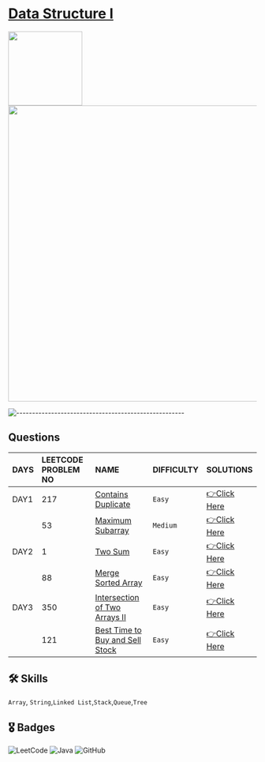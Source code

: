 # [Data Structure I](https://leetcode.com/study-plan/data-structure/?progress=1d3ly2c)
<p float="left">
  <img src="https://assets.leetcode.com/study_plan/data-structure/cover.png" width="150" />
  <img src="https://upload.wikimedia.org/wikipedia/commons/0/0a/LeetCode_Logo_black_with_text.svg" width="600" /> 
</p>

![-----------------------------------------------------](https://raw.githubusercontent.com/andreasbm/readme/master/assets/lines/rainbow.png)

## Questions

| DAYS  | LEETCODE PROBLEM NO |  NAME                         |  DIFFICULTY  |   SOLUTIONS                                                    |
| :-----| :------------------ | :---------------------------- | :----------- |  :------------------------------------------------------------ |
| DAY1 | 217 | [Contains Duplicate](https://leetcode.com/problems/contains-duplicate/) | `Easy` | [👉Click Here](https://github.com/dhrupad17/Data-Structure-I_LeetCode/blob/main/DAY1P1.md) |
|  | 53 | [Maximum Subarray](https://leetcode.com/problems/maximum-subarray/) | `Medium` | [👉Click Here](https://github.com/dhrupad17/Data-Structure-I_LeetCode/blob/main/DAY1P2.md) |
| DAY2 | 1 | [Two Sum](https://leetcode.com/problems/two-sum/) | `Easy` | [👉Click Here](https://github.com/dhrupad17/Data-Structure-I_LeetCode/blob/main/DAY2P1.md) |
|  | 88 | [Merge Sorted Array](https://leetcode.com/problems/merge-sorted-array/) |  `Easy` | [👉Click Here](https://github.com/dhrupad17/Data-Structure-I_LeetCode/blob/main/DAY2P2.md) |
| DAY3 | 350 | [Intersection of Two Arrays II](https://leetcode.com/problems/intersection-of-two-arrays-ii/) | `Easy` | [👉Click Here](https://github.com/dhrupad17/Data-Structure-I_LeetCode/blob/main/DAY3P1.md) |
|  | 121 | [Best Time to Buy and Sell Stock](https://leetcode.com/problems/best-time-to-buy-and-sell-stock/) | `Easy` | [👉Click Here](https://github.com/dhrupad17/Data-Structure-I_LeetCode/blob/main/DAY3P2.md) |

## 🛠 Skills
`Array`, `String`,`Linked List`,`Stack`,`Queue`,`Tree`

## 🎖️ Badges
![LeetCode](https://img.shields.io/badge/LeetCode-000000?style=for-the-badge&logo=LeetCode&logoColor=#d16c06)
![Java](https://img.shields.io/badge/Java-ED8B00?style=for-the-badge&logo=java&logoColor=white)
![GitHub](https://img.shields.io/badge/github-%23121011.svg?style=for-the-badge&logo=github&logoColor=white)
